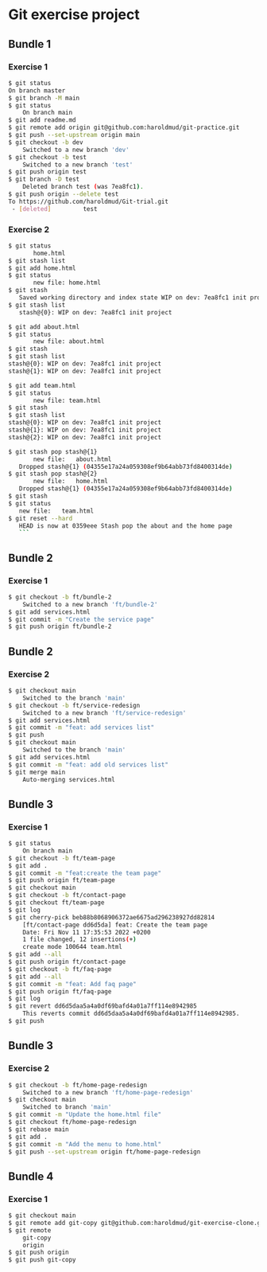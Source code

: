 # Git  exercise  project

## Bundle 1

### Exercise 1

``` bash
$ git status
On branch master
$ git branch -M main
$ git status
	On branch main
$ git add readme.md
$ git remote add origin git@github.com:haroldmud/git-practice.git
$ git push --set-upstream origin main
$ git checkout -b dev
	Switched to a new branch 'dev'
$ git checkout -b test
	Switched to a new branch 'test'
$ git push origin test
$ git branch -D test
	Deleted branch test (was 7ea8fc1).
$ git push origin --delete test
To https://github.com/haroldmud/Git-trial.git
 - [deleted]         test
 ```

 ### Exercise 2

 ```bash
 $ git status
        home.html
$ git stash list
$ git add home.html
$ git status
        new file: home.html
$ git stash
	Saved working directory and index state WIP on dev: 7ea8fc1 init project
$ git stash list
	stash@{0}: WIP on dev: 7ea8fc1 init project

$ git add about.html
$ git status
        new file: about.html
$ git stash
$ git stash list
stash@{0}: WIP on dev: 7ea8fc1 init project
stash@{1}: WIP on dev: 7ea8fc1 init project

$ git add team.html
$ git status
        new file: team.html
$ git stash
$ git stash list
stash@{0}: WIP on dev: 7ea8fc1 init project
stash@{1}: WIP on dev: 7ea8fc1 init project
stash@{2}: WIP on dev: 7ea8fc1 init project

$ git stash pop stash@{1}
        new file:   about.html
	Dropped stash@{1} (04355e17a24a059308ef9b64abb73fd8400314de)
$ git stash pop stash@{2}
        new file:   home.html
	Dropped stash@{1} (04355e17a24a059308ef9b64abb73fd8400314de)
$ git stash
$ git status
	new file:   team.html
$ git reset --hard
	HEAD is now at 0359eee Stash pop the about and the home page
    ```
```
	
## Bundle 2

### Exercise 1
```bash 
$ git checkout -b ft/bundle-2
	Switched to a new branch 'ft/bundle-2'
$ git add services.html
$ git commit -m "Create the service page"
$ git push origin ft/bundle-2 
```
## Bundle 2

### Exercise 2
```bash 
$ git checkout main
	Switched to the branch 'main'
$ git checkout -b ft/service-redesign
	Switched to a new branch 'ft/service-redesign'
$ git add services.html
$ git commit -m "feat: add services list"
$ git push
$ git checkout main
	Switched to the branch 'main'
$ git add services.html
$ git commit -m "feat: add old services list"
$ git merge main
	Auto-merging services.html
```

## Bundle 3

### Exercise 1
```bash 
$ git status
	On branch main
$ git checkout -b ft/team-page
$ git add .
$ git commit -m "feat:create the team page"
$ git push origin ft/team-page
$ git checkout main
$ git checkout -b ft/contact-page
$ git checkout ft/team-page
$ git log
$ git cherry-pick beb88b8068906372ae6675ad296238927dd82814
	[ft/contact-page dd6d5da] feat: Create the team page
 	Date: Fri Nov 11 17:35:53 2022 +0200
 	1 file changed, 12 insertions(+)
 	create mode 100644 team.html
$ git add --all
$ git push origin ft/contact-page
$ git checkout -b ft/faq-page
$ git add --all
$ git commit -m "feat: Add faq page"
$ git push origin ft/faq-page
$ git log
$ git revert dd6d5daa5a4a0df69bafd4a01a7ff114e8942985
	This reverts commit dd6d5daa5a4a0df69bafd4a01a7ff114e8942985.
$ git push
``` 
## Bundle 3

### Exercise 2
```bash 
$ git checkout -b ft/home-page-redesign
	Switched to a new branch 'ft/home-page-redesign'
$ git checkout main
	Switched to branch 'main'
$ git commit -m "Update the home.html file"
$ git checkout ft/home-page-redesign
$ git rebase main
$ git add .
$ git commit -m "Add the menu to home.html"
$ git push --set-upstream origin ft/home-page-redesign
``` 

## Bundle 4

### Exercise 1
```bash 
$ git checkout main
$ git remote add git-copy git@github.com:haroldmud/git-exercise-clone.git
$ git remote
	git-copy
	origin
$ git push origin
$ git push git-copy
``` 

